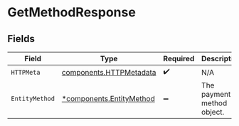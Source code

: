 # GetMethodResponse


## Fields

| Field                                                               | Type                                                                | Required                                                            | Description                                                         |
| ------------------------------------------------------------------- | ------------------------------------------------------------------- | ------------------------------------------------------------------- | ------------------------------------------------------------------- |
| `HTTPMeta`                                                          | [components.HTTPMetadata](../../models/components/httpmetadata.md)  | :heavy_check_mark:                                                  | N/A                                                                 |
| `EntityMethod`                                                      | [*components.EntityMethod](../../models/components/entitymethod.md) | :heavy_minus_sign:                                                  | The payment method object.                                          |